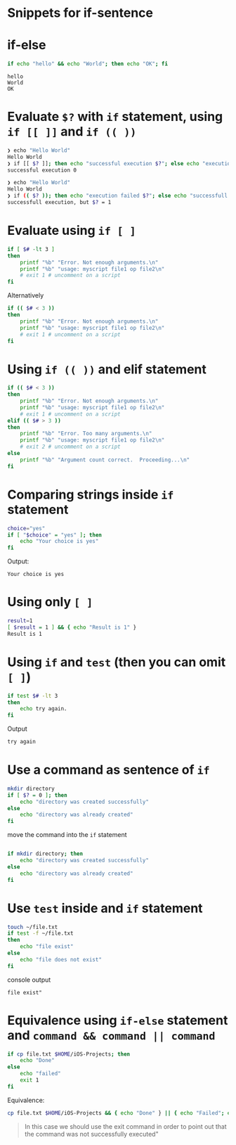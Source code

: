 # Snippets for if-sentence

# if-else

```bash
if echo "hello" && echo "World"; then echo "OK"; fi
```

```console
hello
World
OK
```

# Evaluate `$?` with `if` statement, using `if [[ ]]` and `if (( ))`

```bash
❯ echo "Hello World"
Hello World
❯ if [[ $? ]]; then echo "successful execution $?"; else echo "execution failed"; fi
successful execution 0
```

```bash
❯ echo "Hello World"
Hello World
❯ if (( $? )); then echo "execution failed $?"; else echo "successfull execution, but \$? = $?"; fi
successfull execution, but $? = 1
```

# Evaluate using `if [ ]`

```bash
if [ $# -lt 3 ]
then
    printf "%b" "Error. Not enough arguments.\n"
    printf "%b" "usage: myscript file1 op file2\n"
    # exit 1 # uncomment on a script
fi
```

Alternatively

```bash
if (( $# < 3 ))
then
    printf "%b" "Error. Not enough arguments.\n"
    printf "%b" "usage: myscript file1 op file2\n"
    # exit 1 # uncomment on a script
fi
```

# Using `if (( ))` and elif statement

```bash
if (( $# < 3 ))
then
    printf "%b" "Error. Not enough arguments.\n"
    printf "%b" "usage: myscript file1 op file2\n"
    # exit 1 # uncomment on a script
elif (( $# > 3 ))
then
    printf "%b" "Error. Too many arguments.\n"
    printf "%b" "usage: myscript file1 op file2\n"
    # exit 2 # uncomment on a script
else
    printf "%b" "Argument count correct.  Proceeding...\n"
fi
```

# Comparing strings inside `if` statement

```bash
choice="yes"
if [ "$choice" = "yes" ]; then
    echo "Your choice is yes"
fi
```

Output:

```console
Your choice is yes
```

# Using only `[ ]`

```bash
result=1
[ $result = 1 ] && { echo "Result is 1" }
Result is 1
```

# Using `if` and `test` (then you can omit `[ ]`)

```bash
if test $# -lt 3
then
    echo try again.
fi
```

Output

```bash
try again
```

# Use a command as sentence of `if`

```bash
mkdir directory
if [ $? = 0 ]; then
    echo "directory was created successfully"
else 
    echo "directory was already created"
fi
```

move the command into the `if` statement

```bash

if mkdir directory; then
    echo "directory was created successfully"
else 
    echo "directory was already created"
fi
```

# Use `test` inside and `if` statement

```bash
touch ~/file.txt
if test -f ~/file.txt
then
    echo "file exist"
else 
    echo "file does not exist"
fi
```

console output

```console
file exist"
```

# Equivalence using `if-else` statement and `command && command || command`

```bash
if cp file.txt $HOME/iOS-Projects; then
    echo "Done"
else 
    echo "failed"
    exit 1
fi
```

Equivalence:

```bash
cp file.txt $HOME/iOS-Projects && { echo "Done" } || { echo "Failed"; exit 1 }
```

> In this case we should use the exit command in order to point out that the command was not successfully executed"

